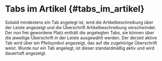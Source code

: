 # Tabs im Artikel {#tabs_im_artikel}

Sobald mindestens ein Tab angelegt ist, wird die Artikelbeschreibung über der Leiste angezeigt und die Überschrift Artikelbeschreibung verschwindet. Der nun frei gewordene Platz enthält die angelegten Tabs, sie können über die jeweilige Überschrift in der Leiste ausgewählt werden. Der derzeit aktive Tab wird über ein Pfeilsymbol angezeigt, das auf die zugehörige Überschrift weist. Wurde nur ein Tab angelegt, ist dieser standardmäßig aktiv und wird dauerhaft angezeigt.



